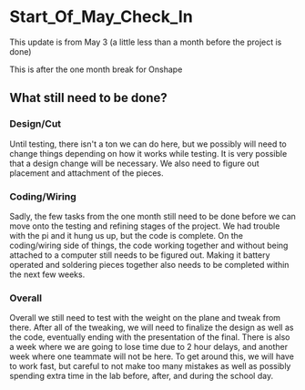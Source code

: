 # Start_Of_May_Check_In
This update is from May 3 (a little less than a month before the project is done)

This is after the one month break for Onshape

## What still need to be done?

### Design/Cut

Until testing, there isn't a ton we can do here, but we possibly will need to change things depending on how it works while testing. It is very possible that a design change will be necessary. We also need to figure out placement and attachment of the pieces. 

### Coding/Wiring

Sadly, the few tasks from the one month still need to be done before we can move onto the testing and refining stages of the project. We had trouble with the pi and it hung us up, but the code is complete. On the coding/wiring side of things, the code working together and without being attached to a computer still needs to be figured out. Making it battery operated and soldering pieces together also needs to be completed within the next few weeks.

### Overall

Overall we still need to test with the weight on the plane and tweak from there. After all of the tweaking, we will need to finalize the design as well as the code, eventually ending with the presentation of the final. There is also a week where we are going to lose time due to 2 hour delays, and another week where one teammate will not be here. To get around this, we will have to work fast, but careful to not make too many mistakes as well as possibly spending extra time in the lab before, after, and during the school day.
